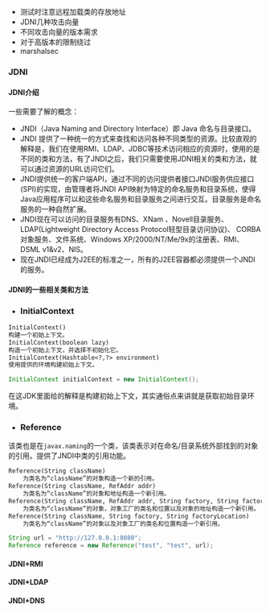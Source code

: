 * 测试时注意远程加载类的存放地址
* JDNI几种攻击向量
* 不同攻击向量的版本需求
* 对于高版本的限制绕过
* marshalsec

### JDNI

#### JDNI介绍

一些需要了解的概念：

* JNDI（Java Naming and Directory Interface）即 Java 命名与目录接口。
* JNDI 提供了一种统一的方式来查找和访问各种不同类型的资源。比较直观的解释是，我们在使用RMI、LDAP、JDBC等技术访问相应的资源时，使用的是不同的类和方法，有了JNDI之后，我们只需要使用JDNI相关的类和方法，就可以通过资源的URL访问它们。
* JNDI提供统一的客户端API，通过不同的访问提供者接口JNDI服务供应接口(SPI)的实现，由管理者将JNDI API映射为特定的命名服务和目录系统，使得Java应用程序可以和这些命名服务和目录服务之间进行交互。目录服务是命名服务的一种自然扩展。
* JNDI现在可以访问的目录服务有DNS、XNam 、Novell目录服务、LDAP(Lightweight Directory Access Protocol轻型目录访问协议)、 CORBA对象服务、文件系统、Windows XP/2000/NT/Me/9x的注册表、RMI、DSML v1&v2、NIS。
* 现在JNDI已经成为J2EE的标准之一，所有的J2EE容器都必须提供一个JNDI的服务。

#### JDNI的一些相关类和方法

* ### InitialContext

```txt
InitialContext() 
构建一个初始上下文。  
InitialContext(boolean lazy) 
构造一个初始上下文，并选择不初始化它。  
InitialContext(Hashtable<?,?> environment) 
使用提供的环境构建初始上下文。 
```

```java
InitialContext initialContext = new InitialContext();
```

在这JDK里面给的解释是构建初始上下文，其实通俗点来讲就是获取初始目录环境。

* ### Reference

该类也是在`javax.naming`的一个类，该类表示对在命名/目录系统外部找到的对象的引用。提供了JNDI中类的引用功能。

```txt
Reference(String className) 
	为类名为“className”的对象构造一个新的引用。  
Reference(String className, RefAddr addr) 
	为类名为“className”的对象和地址构造一个新引用。  
Reference(String className, RefAddr addr, String factory, String factoryLocation) 
	为类名为“className”的对象，对象工厂的类名和位置以及对象的地址构造一个新引用。  
Reference(String className, String factory, String factoryLocation) 
	为类名为“className”的对象以及对象工厂的类名和位置构造一个新引用。  

```

```java
String url = "http://127.0.0.1:8080";
Reference reference = new Reference("test", "test", url);
```



#### JDNI+RMI

#### JDNI+LDAP

#### JNDI+DNS